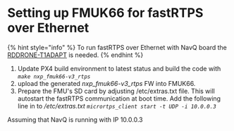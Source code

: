 # Setting up FMUK66 for fastRTPS over Ethernet

{% hint style="info" %}
To run fastRTPS over Ethernet with NavQ board the [RDDRONE-T1ADAPT](../../../navq-add-on-modules/100baset1-2-wire-automotive-ethernet-media-converter.md) is needed.
{% endhint %}

1. Update PX4 build environment to latest status and build the code with _`make nxp_fmuk66-v3_rtps`_
2. upload the generated _nxp\_fmuk66-v3\_rtps_ FW into FMUK66.
3. Prepare the FMU's SD card by adjusting /etc/extras.txt file. This will autostart the fastRTPS communication at boot time. Add the following line in to _/etc/extras.txt_  _`micrortps_client start -t UDP -i 10.0.0.3`_

Assuming that NavQ is running with IP 10.0.0.3 


